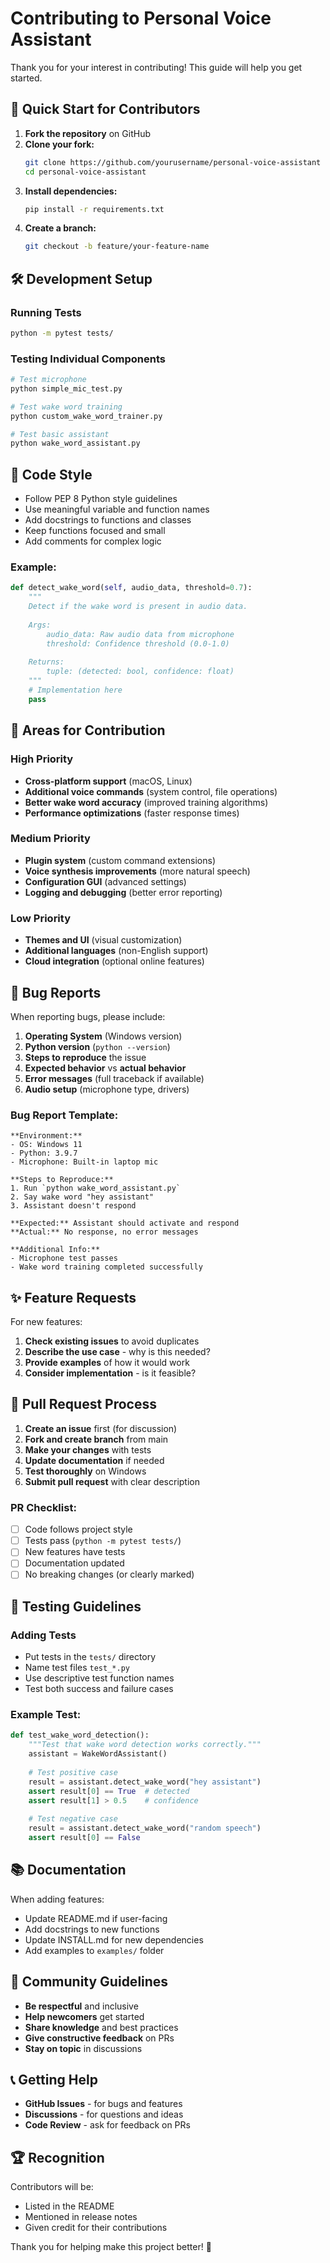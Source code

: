# Contributing to Personal Voice Assistant

Thank you for your interest in contributing! This guide will help you get started.

## 🚀 Quick Start for Contributors

1. **Fork the repository** on GitHub
2. **Clone your fork:**
   ```bash
   git clone https://github.com/yourusername/personal-voice-assistant
   cd personal-voice-assistant
   ```
3. **Install dependencies:**
   ```bash
   pip install -r requirements.txt
   ```
4. **Create a branch:**
   ```bash
   git checkout -b feature/your-feature-name
   ```

## 🛠️ Development Setup

### Running Tests
```bash
python -m pytest tests/
```

### Testing Individual Components
```bash
# Test microphone
python simple_mic_test.py

# Test wake word training
python custom_wake_word_trainer.py

# Test basic assistant
python wake_word_assistant.py
```

## 📝 Code Style

- Follow PEP 8 Python style guidelines
- Use meaningful variable and function names
- Add docstrings to functions and classes
- Keep functions focused and small
- Add comments for complex logic

### Example:
```python
def detect_wake_word(self, audio_data, threshold=0.7):
    """
    Detect if the wake word is present in audio data.
    
    Args:
        audio_data: Raw audio data from microphone
        threshold: Confidence threshold (0.0-1.0)
        
    Returns:
        tuple: (detected: bool, confidence: float)
    """
    # Implementation here
    pass
```

## 🎯 Areas for Contribution

### High Priority
- **Cross-platform support** (macOS, Linux)
- **Additional voice commands** (system control, file operations)
- **Better wake word accuracy** (improved training algorithms)
- **Performance optimizations** (faster response times)

### Medium Priority
- **Plugin system** (custom command extensions)
- **Voice synthesis improvements** (more natural speech)
- **Configuration GUI** (advanced settings)
- **Logging and debugging** (better error reporting)

### Low Priority
- **Themes and UI** (visual customization)
- **Additional languages** (non-English support)
- **Cloud integration** (optional online features)

## 🐛 Bug Reports

When reporting bugs, please include:

1. **Operating System** (Windows version)
2. **Python version** (`python --version`)
3. **Steps to reproduce** the issue
4. **Expected behavior** vs **actual behavior**
5. **Error messages** (full traceback if available)
6. **Audio setup** (microphone type, drivers)

### Bug Report Template:
```
**Environment:**
- OS: Windows 11
- Python: 3.9.7
- Microphone: Built-in laptop mic

**Steps to Reproduce:**
1. Run `python wake_word_assistant.py`
2. Say wake word "hey assistant"
3. Assistant doesn't respond

**Expected:** Assistant should activate and respond
**Actual:** No response, no error messages

**Additional Info:**
- Microphone test passes
- Wake word training completed successfully
```

## ✨ Feature Requests

For new features:

1. **Check existing issues** to avoid duplicates
2. **Describe the use case** - why is this needed?
3. **Provide examples** of how it would work
4. **Consider implementation** - is it feasible?

## 🔄 Pull Request Process

1. **Create an issue** first (for discussion)
2. **Fork and create branch** from main
3. **Make your changes** with tests
4. **Update documentation** if needed
5. **Test thoroughly** on Windows
6. **Submit pull request** with clear description

### PR Checklist:
- [ ] Code follows project style
- [ ] Tests pass (`python -m pytest tests/`)
- [ ] New features have tests
- [ ] Documentation updated
- [ ] No breaking changes (or clearly marked)

## 🧪 Testing Guidelines

### Adding Tests
- Put tests in the `tests/` directory
- Name test files `test_*.py`
- Use descriptive test function names
- Test both success and failure cases

### Example Test:
```python
def test_wake_word_detection():
    """Test that wake word detection works correctly."""
    assistant = WakeWordAssistant()
    
    # Test positive case
    result = assistant.detect_wake_word("hey assistant")
    assert result[0] == True  # detected
    assert result[1] > 0.5    # confidence
    
    # Test negative case
    result = assistant.detect_wake_word("random speech")
    assert result[0] == False
```

## 📚 Documentation

When adding features:
- Update README.md if user-facing
- Add docstrings to new functions
- Update INSTALL.md for new dependencies
- Add examples to `examples/` folder

## 🤝 Community Guidelines

- **Be respectful** and inclusive
- **Help newcomers** get started
- **Share knowledge** and best practices
- **Give constructive feedback** on PRs
- **Stay on topic** in discussions

## 📞 Getting Help

- **GitHub Issues** - for bugs and features
- **Discussions** - for questions and ideas
- **Code Review** - ask for feedback on PRs

## 🏆 Recognition

Contributors will be:
- Listed in the README
- Mentioned in release notes
- Given credit for their contributions

Thank you for helping make this project better! 🎉